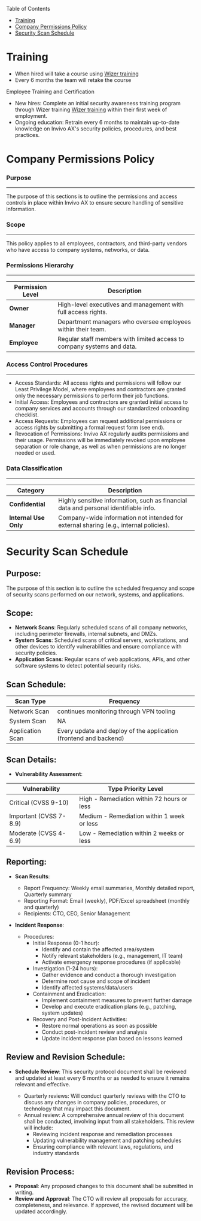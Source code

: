 Table of Contents

- [Training](#training)
- [Company Permissions Policy](#permissions-policy)
- [Security Scan Schedule](#security-scan-schedule)

# **Training**

- When hired will take a course using [Wizer training](https://www.wizer-training.com/)
- Every 6 months the team will retake the course

Employee Training and Certification

- New hires: Complete an initial security awareness training program through Wizer training [Wizer training](https://www.wizer-training.com/) within their first week of employment.
- Ongoing education: Retrain every 6 months to maintain up-to-date knowledge on Invivo AX's security policies, procedures, and best practices.

# **Company Permissions Policy**

### Purpose

---

The purpose of this sections is to outline the permissions and access controls in place within Invivo AX to ensure secure handling of sensitive information.

### Scope

---

This policy applies to all employees, contractors, and third-party vendors who have access to company systems, networks, or data.

### Permissions Hierarchy

---

| Permission Level | Description                                                            |
| ---------------- | ---------------------------------------------------------------------- |
| **Owner**        | High-level executives and management with full access rights.          |
| **Manager**      | Department managers who oversee employees within their team.           |
| **Employee**     | Regular staff members with limited access to company systems and data. |

### Access Control Procedures

---

- Access Standards: All access rights and permissions will follow our Least Privilege Model, where employees and contractors are granted only the necessary permissions to perform their job functions.
- Initial Access: Employees and contractors are granted initial access to company services and accounts through our standardized onboarding checklist.
- Access Requests: Employees can request additional permissions or access rights by submitting a formal request form (see end).
- Revocation of Permissions: Invivo AX regularly audits permissions and their usage. Permissions will be immediately revoked upon employee separation or role change, as well as when permissions are no longer needed or used.

### Data Classification

---

| Category              | Description                                                                           |
| --------------------- | ------------------------------------------------------------------------------------- |
| **Confidential**      | Highly sensitive information, such as financial data and personal identifiable info.  |
| **Internal Use Only** | Company-wide information not intended for external sharing (e.g., internal policies). |

# Security Scan Schedule

## Purpose:

The purpose of this section is to outline the scheduled frequency and scope of security scans performed on our network, systems, and applications.

## Scope:

- **Network Scans**: Regularly scheduled scans of all company networks, including perimeter firewalls, internal subnets, and DMZs.
- **System Scans**: Scheduled scans of critical servers, workstations, and other devices to identify vulnerabilities and ensure compliance with security policies.
- **Application Scans**: Regular scans of web applications, APIs, and other software systems to detect potential security risks.

## Scan Schedule:

| Scan Type        | Frequency                                                         |
| ---------------- | ----------------------------------------------------------------- |
| Network Scan     | continues monitoring through VPN tooling                          |
| System Scan      | NA                                                                |
| Application Scan | Every update and deploy of the application (frontend and backend) |

## Scan Details:

- **Vulnerability Assessment**:

| Vulnerability          | Type Priority Level                        |
| ---------------------- | ------------------------------------------ |
| Critical (CVSS 9-10)   | High - Remediation within 72 hours or less |
| Important (CVSS 7-8.9) | Medium - Remediation within 1 week or less |
| Moderate (CVSS 4-6.9)  | Low - Remediation within 2 weeks or less   |

## Reporting:

- **Scan Results**:

  - Report Frequency: Weekly email summaries, Monthly detailed report, Quarterly summary
  - Reporting Format: Email (weekly), PDF/Excel spreadsheet (monthly and quarterly)
  - Recipients: CTO, CEO, Senior Management

- **Incident Response**:

  - Procedures:
    - Initial Response (0-1 hour):
      - Identify and contain the affected area/system
      - Notify relevant stakeholders (e.g., management, IT team)
      - Activate emergency response procedures (if applicable)
    - Investigation (1-24 hours):
      - Gather evidence and conduct a thorough investigation
      - Determine root cause and scope of incident
      - Identify affected systems/data/users
    - Containment and Eradication:
      - Implement containment measures to prevent further damage
      - Develop and execute eradication plans (e.g., patching, system updates)
    - Recovery and Post-Incident Activities:
      - Restore normal operations as soon as possible
      - Conduct post-incident review and analysis
      - Update incident response plan based on lessons learned

## Review and Revision Schedule:

- **Schedule Review**: This security protocol document shall be reviewed and updated at least every 6 months or as needed to ensure it remains relevant and effective.

  - Quarterly reviews: Will conduct quarterly reviews with the CTO to discuss any changes in company policies, procedures, or technology that may impact this document.
  - Annual review: A comprehensive annual review of this document shall be conducted, involving input from all stakeholders. This review will include:
    - Reviewing incident response and remediation processes
    - Updating vulnerability management and patching schedules
    - Ensuring compliance with relevant laws, regulations, and industry standards

## Revision Process:

- **Proposal**: Any proposed changes to this document shall be submitted in writing.
- **Review and Approval**: The CTO will review all proposals for accuracy, completeness, and relevance. If approved, the revised document will be updated accordingly.

